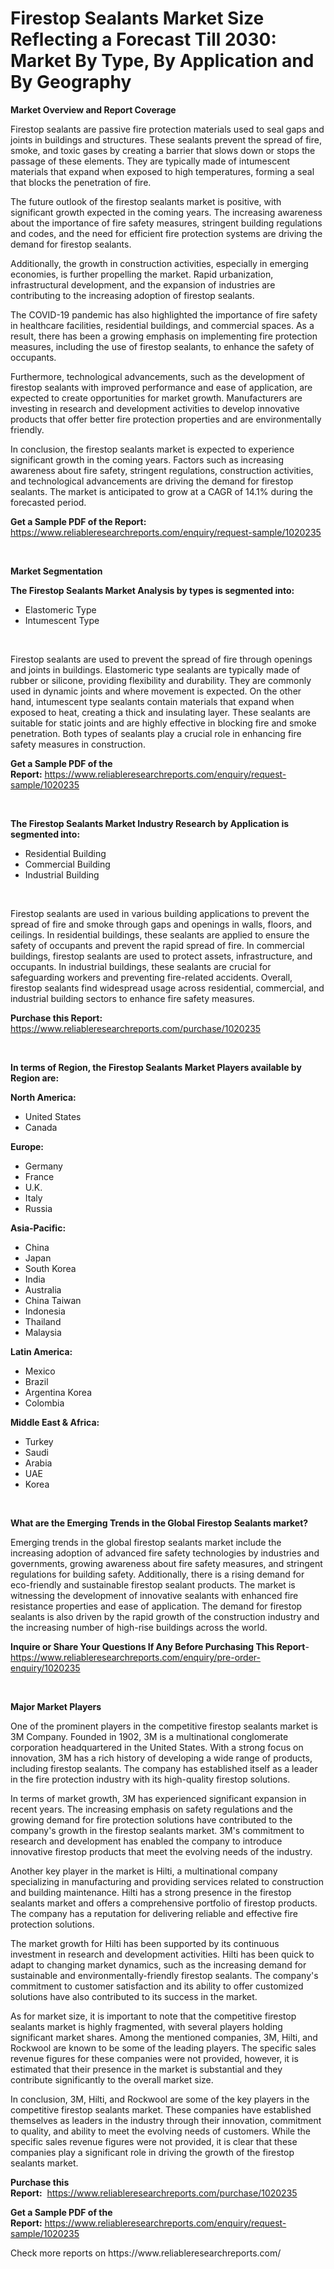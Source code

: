 <p><h1>Firestop Sealants Market Size Reflecting a Forecast Till 2030: Market By Type, By Application and By Geography</h1></p><p><strong>Market Overview and Report Coverage</strong></p>
<p><p>Firestop sealants are passive fire protection materials used to seal gaps and joints in buildings and structures. These sealants prevent the spread of fire, smoke, and toxic gases by creating a barrier that slows down or stops the passage of these elements. They are typically made of intumescent materials that expand when exposed to high temperatures, forming a seal that blocks the penetration of fire.</p><p>The future outlook of the firestop sealants market is positive, with significant growth expected in the coming years. The increasing awareness about the importance of fire safety measures, stringent building regulations and codes, and the need for efficient fire protection systems are driving the demand for firestop sealants.</p><p>Additionally, the growth in construction activities, especially in emerging economies, is further propelling the market. Rapid urbanization, infrastructural development, and the expansion of industries are contributing to the increasing adoption of firestop sealants.</p><p>The COVID-19 pandemic has also highlighted the importance of fire safety in healthcare facilities, residential buildings, and commercial spaces. As a result, there has been a growing emphasis on implementing fire protection measures, including the use of firestop sealants, to enhance the safety of occupants.</p><p>Furthermore, technological advancements, such as the development of firestop sealants with improved performance and ease of application, are expected to create opportunities for market growth. Manufacturers are investing in research and development activities to develop innovative products that offer better fire protection properties and are environmentally friendly.</p><p>In conclusion, the firestop sealants market is expected to experience significant growth in the coming years. Factors such as increasing awareness about fire safety, stringent regulations, construction activities, and technological advancements are driving the demand for firestop sealants. The market is anticipated to grow at a CAGR of 14.1% during the forecasted period.</p></p>
<p><strong>Get a Sample PDF of the Report:</strong> <a href="https://www.reliableresearchreports.com/enquiry/request-sample/1020235">https://www.reliableresearchreports.com/enquiry/request-sample/1020235</a></p>
<p>&nbsp;</p>
<p><strong>Market Segmentation</strong></p>
<p><strong>The Firestop Sealants Market Analysis by types is segmented into:</strong></p>
<p><ul><li>Elastomeric Type</li><li>Intumescent Type</li></ul></p>
<p>&nbsp;</p>
<p><p>Firestop sealants are used to prevent the spread of fire through openings and joints in buildings. Elastomeric type sealants are typically made of rubber or silicone, providing flexibility and durability. They are commonly used in dynamic joints and where movement is expected. On the other hand, intumescent type sealants contain materials that expand when exposed to heat, creating a thick and insulating layer. These sealants are suitable for static joints and are highly effective in blocking fire and smoke penetration. Both types of sealants play a crucial role in enhancing fire safety measures in construction.</p></p>
<p><strong>Get a Sample PDF of the Report:</strong>&nbsp;<a href="https://www.reliableresearchreports.com/enquiry/request-sample/1020235">https://www.reliableresearchreports.com/enquiry/request-sample/1020235</a></p>
<p>&nbsp;</p>
<p><strong>The Firestop Sealants Market Industry Research by Application is segmented into:</strong></p>
<p><ul><li>Residential Building</li><li>Commercial Building</li><li>Industrial Building</li></ul></p>
<p>&nbsp;</p>
<p><p>Firestop sealants are used in various building applications to prevent the spread of fire and smoke through gaps and openings in walls, floors, and ceilings. In residential buildings, these sealants are applied to ensure the safety of occupants and prevent the rapid spread of fire. In commercial buildings, firestop sealants are used to protect assets, infrastructure, and occupants. In industrial buildings, these sealants are crucial for safeguarding workers and preventing fire-related accidents. Overall, firestop sealants find widespread usage across residential, commercial, and industrial building sectors to enhance fire safety measures.</p></p>
<p><strong>Purchase this Report:</strong>&nbsp; <a href="https://www.reliableresearchreports.com/purchase/1020235">https://www.reliableresearchreports.com/purchase/1020235</a></p>
<p>&nbsp;</p>
<p><strong>In terms of Region, the Firestop Sealants Market Players available by Region are:</strong></p>
<p>
    <p> <strong> North America: </strong>
        <ul>
            <li>United States</li>
            <li>Canada</li>
        </ul>
        </p> 
    <p> <strong> Europe: </strong>
        <ul>
            <li>Germany</li>
            <li>France</li>
            <li>U.K.</li>
            <li>Italy</li>
            <li>Russia</li>
        </ul>
        </p> 
    <p> <strong> Asia-Pacific: </strong>
        <ul>
            <li>China</li>
            <li>Japan</li>
            <li>South Korea</li>
            <li>India</li>
            <li>Australia</li>
            <li>China Taiwan</li>
            <li>Indonesia</li>
            <li>Thailand</li>
            <li>Malaysia</li>
        </ul>
        </p> 
    <p> <strong> Latin America: </strong>
        <ul>
            <li>Mexico</li>
            <li>Brazil</li>
            <li>Argentina Korea</li>
            <li>Colombia</li>
        </ul>
        </p> 
    <p> <strong> Middle East & Africa: </strong>
        <ul>
            <li>Turkey</li>
            <li>Saudi</li>
            <li>Arabia</li>
            <li>UAE</li>
            <li>Korea</li>
        </ul>
    </p>
    </p>
<p>&nbsp;</p>
<p><strong>What are the Emerging Trends in the Global Firestop Sealants market?</strong></p>
<p><p>Emerging trends in the global firestop sealants market include the increasing adoption of advanced fire safety technologies by industries and governments, growing awareness about fire safety measures, and stringent regulations for building safety. Additionally, there is a rising demand for eco-friendly and sustainable firestop sealant products. The market is witnessing the development of innovative sealants with enhanced fire resistance properties and ease of application. The demand for firestop sealants is also driven by the rapid growth of the construction industry and the increasing number of high-rise buildings across the world.</p></p>
<p><strong>Inquire or Share Your Questions If Any Before Purchasing This Report</strong>- <a href="https://www.reliableresearchreports.com/enquiry/pre-order-enquiry/1020235">https://www.reliableresearchreports.com/enquiry/pre-order-enquiry/1020235</a></p>
<p>&nbsp;</p>
<p><strong>Major Market Players</strong></p>
<p><p>One of the prominent players in the competitive firestop sealants market is 3M Company. Founded in 1902, 3M is a multinational conglomerate corporation headquartered in the United States. With a strong focus on innovation, 3M has a rich history of developing a wide range of products, including firestop sealants. The company has established itself as a leader in the fire protection industry with its high-quality firestop solutions.</p><p>In terms of market growth, 3M has experienced significant expansion in recent years. The increasing emphasis on safety regulations and the growing demand for fire protection solutions have contributed to the company's growth in the firestop sealants market. 3M's commitment to research and development has enabled the company to introduce innovative firestop products that meet the evolving needs of the industry.</p><p>Another key player in the market is Hilti, a multinational company specializing in manufacturing and providing services related to construction and building maintenance. Hilti has a strong presence in the firestop sealants market and offers a comprehensive portfolio of firestop products. The company has a reputation for delivering reliable and effective fire protection solutions.</p><p>The market growth for Hilti has been supported by its continuous investment in research and development activities. Hilti has been quick to adapt to changing market dynamics, such as the increasing demand for sustainable and environmentally-friendly firestop sealants. The company's commitment to customer satisfaction and its ability to offer customized solutions have also contributed to its success in the market.</p><p>As for market size, it is important to note that the competitive firestop sealants market is highly fragmented, with several players holding significant market shares. Among the mentioned companies, 3M, Hilti, and Rockwool are known to be some of the leading players. The specific sales revenue figures for these companies were not provided, however, it is estimated that their presence in the market is substantial and they contribute significantly to the overall market size.</p><p>In conclusion, 3M, Hilti, and Rockwool are some of the key players in the competitive firestop sealants market. These companies have established themselves as leaders in the industry through their innovation, commitment to quality, and ability to meet the evolving needs of customers. While the specific sales revenue figures were not provided, it is clear that these companies play a significant role in driving the growth of the firestop sealants market.</p></p>
<p><strong>Purchase this Report:</strong>&nbsp;&nbsp;<a href="https://www.reliableresearchreports.com/purchase/1020235">https://www.reliableresearchreports.com/purchase/1020235</a></p>
<p></p>
<p><strong>Get a Sample PDF of the Report:</strong>&nbsp;<a href="https://www.reliableresearchreports.com/enquiry/request-sample/1020235">https://www.reliableresearchreports.com/enquiry/request-sample/1020235</a></p>
<p>Check more reports on https://www.reliableresearchreports.com/</p>
